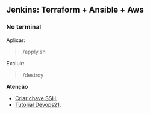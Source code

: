 ## Jenkins: Terraform + Ansible + Aws

### No terminal
Aplicar:
> ./apply.sh

Excluir:

> ./destroy

**Atenção**

* [Criar chave SSH](https://media-exp1.licdn.com/dms/image/C4D22AQFG2YSt4v_tXg/feedshare-shrink_800/0/1645811455152?e=2147483647&v=beta&t=A_GUAHH4VqbRyjrgP10V39dJQkldf9m_Cg5cPg3XGXo);
* [Tutorial Devops21](https://github.com/walterpaulo/Desafio-DevOps-21-dias/blob/master/README.md).

